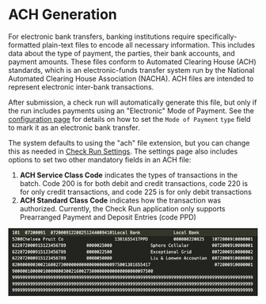# ACH Generation

For electronic bank transfers, banking institutions require specifically-formatted plain-text files to encode all necessary information. This includes data about the type of payment, the parties, their bank accounts, and payment amounts. These files conform to Automated Clearing House (ACH) standards, which is an electronic-funds transfer system run by the National Automated Clearing House Association (NACHA). ACH files are intended to represent electronic inter-bank transactions.

After submission, a check run will automatically generate this file, but only if the run includes payments using an "Electronic" Mode of Payment. See the [configuration page](./configuration.md) for details on how to set the `Mode of Payment` `type` field to mark it as an electronic bank transfer.

The system defaults to using the "ach" file extension, but you can change this as needed in [Check Run Settings](./settings.md). The settings page also includes options to set two other mandatory fields in an ACH file:

1. **ACH Service Class Code** indicates the types of transactions in the batch. Code 200 is for both debit and credit transactions, code 220 is for only credit transactions, and code 225 is for only debit transactions
2. **ACH Standard Class Code** indicates how the transaction was authorized. Currently, the Check Run application only supports Prearranged Payment and Deposit Entries (code PPD)

![Example ACH file data with properly-formatted header and batch entries.](./assets/ACHFile.png)